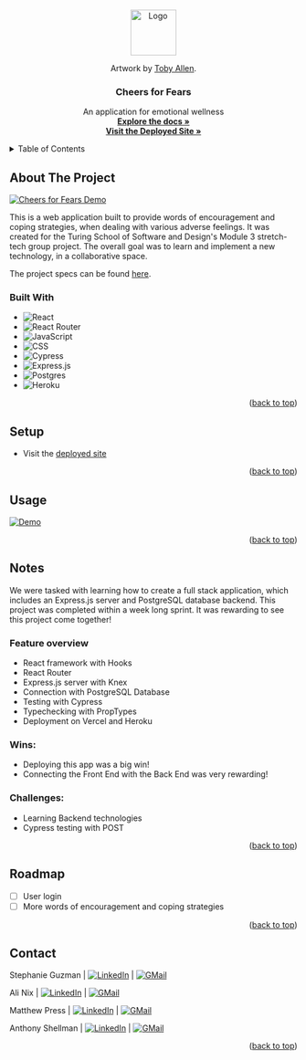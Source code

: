 <a name="readme-top"></a>

<!-- PROJECT LOGO -->
<br />
<div align="center">
  <a href="https://github.com/MatthewPress/stretch-tech">
    <img src="./src/assets/emotions_monster.png" alt="Logo" width="80" height="80">
  </a>
  <p>Artwork by <a href="https://www.zestydoesthings.com/realmonsters" target="_blank" rel="noopener noreferrer">Toby Allen</a>.</p>

<!-- HEADER -->
  <h3 align="center">Cheers for Fears</h3>
  <p align="center">
    An application for emotional wellness
    <br />
    <a href="https://github.com/MatthewPress/stretch-tech"><strong>Explore the docs »</strong></a>
    <br />
    <a href="https://stretch-tech.vercel.app/"><strong>Visit the Deployed Site »</strong></a>
  </p>
</div>

<!-- TABLE OF CONTENTS -->
<details>
  <summary>Table of Contents</summary>
  <ol>
    <li>
      <a href="#about-the-project">About The Project</a>
      <ul>
        <li><a href="#built-with">Built With</a></li>
      </ul>
    </li>
    <li><a href="#setup">Setup</a></li>
    <li><a href="#usage">Usage</a></li>
    <li><a href="#notes">Notes</a></li>
    <li><a href="#roadmap">Roadmap</a></li>
    <li><a href="#contact">Contact</a></li>
  </ol>
</details>

## About The Project

[![Cheers for Fears Demo][product-demo]](https://user-images.githubusercontent.com/28677929/200193812-378cbc7c-d161-47c3-8672-cf870263ee58.gif)

This is a web application built to provide words of encouragement and coping strategies, when dealing with various adverse feelings. It was created for the Turing School of Software and Design's Module 3 stretch-tech group project. The overall goal was to learn and implement a new technology, in a collaborative space.

The project specs can be found [here](https://frontend.turing.edu/projects/module-3/stretch.html).

### Built With

* ![React][React-shield]
* ![React Router][React-Router-shield]
* ![JavaScript][JavaScript-shield]
* ![CSS][CSS-shield]
* ![Cypress][Cypress-shield]
* ![Express.js][Express-shield]
* ![Postgres][Postgres-shield]
* ![Heroku][Heroku-shield]


<p align="right">(<a href="#readme-top">back to top</a>)</p>

## Setup
- Visit the [deployed site](https://stretch-tech.vercel.app/)

<p align="right">(<a href="#readme-top">back to top</a>)</p>

## Usage

[![Demo][product-demo]](https://user-images.githubusercontent.com/28677929/200193812-378cbc7c-d161-47c3-8672-cf870263ee58.gif)

<p align="right">(<a href="#readme-top">back to top</a>)</p>

## Notes
 We were tasked with learning how to create a full stack application, which includes an Express.js server and PostgreSQL database backend. This project was completed within a week long sprint. It was rewarding to see this project come together!

### Feature overview
- React framework with Hooks
- React Router
- Express.js server with Knex
- Connection with PostgreSQL Database
- Testing with Cypress
- Typechecking with PropTypes
- Deployment on Vercel and Heroku

### Wins:

* Deploying this app was a big win!
* Connecting the Front End with the Back End was very rewarding!

### Challenges:

* Learning Backend technologies
* Cypress testing with POST

<p align="right">(<a href="#readme-top">back to top</a>)</p>

## Roadmap

- [ ] User login
- [ ] More words of encouragement and coping strategies

<p align="right">(<a href="#readme-top">back to top</a>)</p>

## Contact

Stephanie Guzman | [![LinkedIn][linkedin-shield]][linkedin-url3] | [![GMail][gmail-shield]][gmail-url3]

Ali Nix | [![LinkedIn][linkedin-shield]][linkedin-url2] | [![GMail][gmail-shield]][gmail-url2]

Matthew Press | [![LinkedIn][linkedin-shield]][linkedin-url] | [![GMail][gmail-shield]][gmail-url]

Anthony Shellman | [![LinkedIn][linkedin-shield]][linkedin-url4] | [![GMail][gmail-shield]][gmail-url4]



<p align="right">(<a href="#readme-top">back to top</a>)</p>

<!-- MARKDOWN LINKS & IMAGES -->
[product-demo]: https://user-images.githubusercontent.com/28677929/200193812-378cbc7c-d161-47c3-8672-cf870263ee58.gif
[React-shield]: https://img.shields.io/badge/react-%2320232a.svg?style=for-the-badge&logo=react&logoColor=%2361DAFB
[React-Router-shield]: https://img.shields.io/badge/React_Router-CA4245?style=for-the-badge&logo=react-router&logoColor=white
[JavaScript-shield]: https://img.shields.io/badge/JavaScript-F7DF1E?style=for-the-badge&logo=javascript&logoColor=black
[CSS-shield]: https://img.shields.io/badge/CSS3-1572B6?style=for-the-badge&logo=css3&logoColor=white
[Cypress-shield]: https://img.shields.io/badge/-cypress-%23E5E5E5?style=for-the-badge&logo=cypress&logoColor=058a5e
[Express-shield]: https://img.shields.io/badge/express.js-%23404d59.svg?style=for-the-badge&logo=express&logoColor=%2361DAFB
[Heroku-shield]: https://img.shields.io/badge/heroku-%23430098.svg?style=for-the-badge&logo=heroku&logoColor=white
[Postgres-shield]: https://img.shields.io/badge/postgres-%23316192.svg?style=for-the-badge&logo=postgresql&logoColor=white



[linkedin-shield]: https://img.shields.io/badge/-LinkedIn-black.svg?style=for-the-badge&logo=linkedin&colorB=555
[linkedin-url]: https://linkedin.com/in/matthew-press-813961246/
[linkedin-url2]: https://www.linkedin.com/in/ali-nix-38b9b9126/
[linkedin-url3]: https://www.linkedin.com/in/stephanie-guzman-sdsw/
[linkedin-url4]: https://www.linkedin.com/in/anthonyshellman/
[gmail-shield]: https://img.shields.io/badge/Gmail-EA4335?style=for-the-badge&logo=gmail&logoColor=white
[gmail-url]: mailto:press.matt14@gmail.com
[gmail-url2]: mailto:anix1@kent.edu
[gmail-url3]: mailto:sguzman247@gmail.com
[gmail-url4]: mailto:atshellman@gmail.com